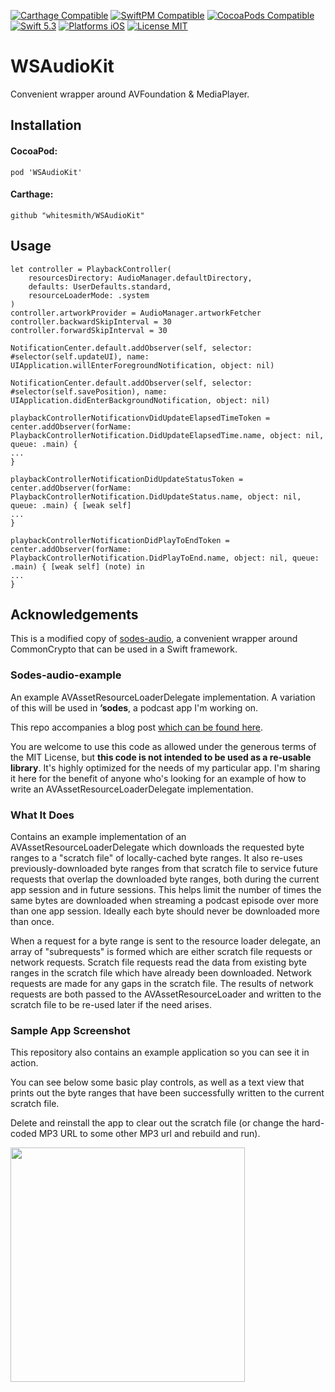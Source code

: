 [![Carthage Compatible](https://img.shields.io/badge/Carthage-Compatible-brightgreen.svg)](https://github.com/Carthage/Carthage)
[![SwiftPM Compatible](https://img.shields.io/badge/SwiftPM-Compatible-brightgreen.svg)](https://swift.org/package-manager)
[![CocoaPods Compatible](https://img.shields.io/cocoapods/v/WSAudioKit.svg?style=flat)](https://cocoapods.org/pods/WSAudioKit)
[![Swift 5.3](https://img.shields.io/badge/Swift-5.3-orange.svg?style=flat)](https://developer.apple.com/swift/)
[![Platforms iOS](https://img.shields.io/badge/Platforms-iOS-lightgray.svg?style=flat)](https://developer.apple.com/swift/)
[![License MIT](https://img.shields.io/badge/license-MIT-blue.svg?style=flat)](https://github.com/ricardopereira/PremierKit/blob/master/LICENSE)

# WSAudioKit

Convenient wrapper around AVFoundation & MediaPlayer.

## Installation

#### CocoaPod:

```
pod 'WSAudioKit'
```

#### Carthage:

```
github "whitesmith/WSAudioKit"
```

## Usage

```
let controller = PlaybackController(
    resourcesDirectory: AudioManager.defaultDirectory,
    defaults: UserDefaults.standard,
    resourceLoaderMode: .system
)
controller.artworkProvider = AudioManager.artworkFetcher
controller.backwardSkipInterval = 30
controller.forwardSkipInterval = 30

NotificationCenter.default.addObserver(self, selector: #selector(self.updateUI), name: UIApplication.willEnterForegroundNotification, object: nil)

NotificationCenter.default.addObserver(self, selector: #selector(self.savePosition), name: UIApplication.didEnterBackgroundNotification, object: nil)

playbackControllerNotificationvDidUpdateElapsedTimeToken = center.addObserver(forName: PlaybackControllerNotification.DidUpdateElapsedTime.name, object: nil, queue: .main) {
...
}

playbackControllerNotificationDidUpdateStatusToken = center.addObserver(forName: PlaybackControllerNotification.DidUpdateStatus.name, object: nil, queue: .main) { [weak self]
...
}

playbackControllerNotificationDidPlayToEndToken = center.addObserver(forName: PlaybackControllerNotification.DidPlayToEnd.name, object: nil, queue: .main) { [weak self] (note) in
...
}
```

## Acknowledgements

This is a modified copy of [sodes-audio](https://github.com/jaredsinclair/sodes-audio-example), a convenient wrapper around CommonCrypto that can be used in a Swift framework.

### Sodes-audio-example

An example AVAssetResourceLoaderDelegate implementation. A variation of this will be used in **’sodes**, a podcast app I'm working on.

This repo accompanies a blog post [which can be found here](http://blog.jaredsinclair.com/post/149892449150/avassetresourceloaderdelegate).

You are welcome to use this code as allowed under the generous terms of the MIT License, but **this code is not intended to be used as a re-usable library**. It's highly optimized for the needs of my particular app. I'm sharing it here for the benefit of anyone who's looking for an example of how to write an AVAssetResourceLoaderDelegate implementation.

### What It Does

Contains an example implementation of an AVAssetResourceLoaderDelegate which downloads the requested byte ranges to a "scratch file" of locally-cached byte ranges. It also re-uses previously-downloaded byte ranges from that scratch file to service future requests that overlap the downloaded byte ranges, both during the current app session and in future sessions. This helps limit the number of times the same bytes are downloaded when streaming a podcast episode over more than one app session. Ideally each byte should never be downloaded more than once.

When a request for a byte range is sent to the resource loader delegate, an array of "subrequests" is formed which are either scratch file requests or network requests. Scratch file requests read the data from existing byte ranges in the scratch file which have already been downloaded. Network requests are made for any gaps in the scratch file. The results of network requests are both passed to the AVAssetResourceLoader and written to the scratch file to be re-used later if the need arises.

### Sample App Screenshot

This repository also contains an example application so you can see it in action.

You can see below some basic play controls, as well as a text view that prints out the byte ranges that have been successfully written to the current scratch file. 

Delete and reinstall the app to clear out the scratch file (or change the hard-coded MP3 URL to some other MP3 url and rebuild and run).

<img src="https://raw.githubusercontent.com/jaredsinclair/sodes-audio-example/master/screenshot.png" width="375">

